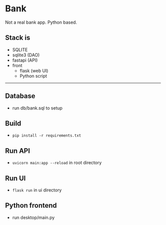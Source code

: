 # Bank

Not a real bank app. Python based.

## Stack is
* SQLITE
* sqlite3 (DAO)
* fastapi (API)
* front
  * flask (web UI)
  * Python script

---

## Database
* run db/bank.sql to setup

## Build
* `pip install -r requirements.txt`

## Run API
* `uvicorn main:app --reload` in root directory

## Run UI
* `flask run` in ui directory

## Python frontend
* run desktop/main.py

